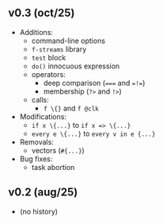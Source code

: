 v0.3 (oct/25)
-------------

- Additions:
    - command-line options
    - `f-streams` library
    - `test` block
    - `do()` innocuous expression
    - operators:
        - deep comparison (`===` and `=!=`)
        - membership (`?>` and `!>`)
    - calls:
        - `f \{}` and `f @clk`
- Modifications:
    - `if x \{...}` to `if x => \{...}`
    - `every e \{...}` to `every v in e {...}`
- Removals:
    - vectors (`#{...}`)
- Bug fixes:
    - task abortion

v0.2 (aug/25)
---------------

- (no history)
